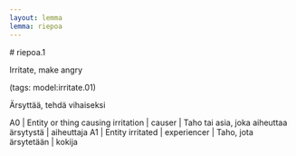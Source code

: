 ```yaml
---
layout: lemma
lemma: riepoa
---
```


<div class="sense">
# <span class="sensename">riepoa.1</span>

<span class="description">Irritate, make angry</span>

(tags: model:irritate.01)

<span class="description">Ärsyttää, tehdä vihaiseksi</span>

A0 | Entity or thing causing irritation | causer | Taho tai asia, joka aiheuttaa ärsytystä | aiheuttaja
A1 | Entity irritated | experiencer | Taho, jota ärsytetään | kokija

</div>

